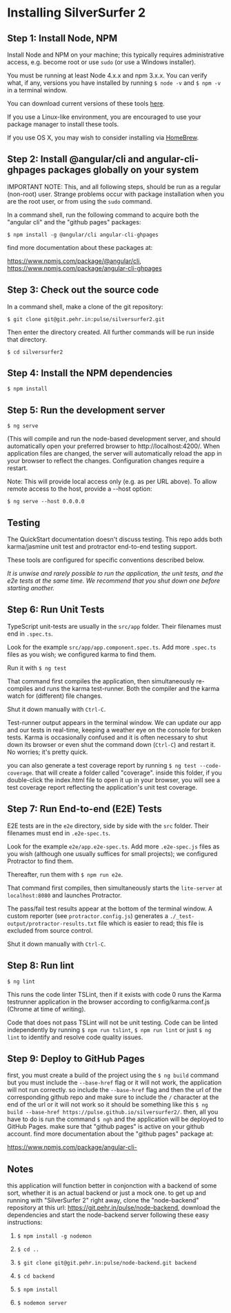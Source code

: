 # Installing SilverSurfer 2

## Step 1: Install Node, NPM

Install Node and NPM on your machine; this typically requires administrative access, 
e.g. become root or use `sudo` (or use a Windows installer).

You must be running at least Node 4.x.x and npm 3.x.x. You can verify 
what, if any, versions you have installed by running `$ node -v` and 
`$ npm -v` in a terminal window.

You can download current versions of these tools [here](https://nodejs.org/en/download/current/).

If you use a Linux-like environment, you are encouraged to use your
package manager to install these tools.

If you use OS X, you may wish to consider installing via [HomeBrew](http://brew.sh/).

## Step 2: Install @angular/cli and angular-cli-ghpages packages globally on your system

IMPORTANT NOTE: This, and all following steps, should be run as a regular (non-root) user.
Strange problems occur with package installation when you are the root user, or from using
the `sudo` command.

In a command shell, run the following command to acquire both the "angular cli" and the "github pages" packages:

`$ npm install -g @angular/cli angular-cli-ghpages`

find more documentation about these packages at:

https://www.npmjs.com/package/@angular/cli, https://www.npmjs.com/package/angular-cli-ghpages


## Step 3: Check out the source code

In a command shell, make a clone of the git repository:

`$ git clone git@git.pehr.in:pulse/silversurfer2.git`

Then enter the directory created. All further commands will be run inside that directory.

`$ cd silversurfer2`

## Step 4: Install the NPM dependencies

`$ npm install`

## Step 5: Run the development server

`$ ng serve`

(This will compile and run the node-based development server, and should automatically 
open your preferred browser to http://localhost:4200/. When application files are changed, 
the server will automatically reload the app in your browser to reflect the changes.
Configuration changes require a restart.

Note: This will provide local access only (e.g. as per URL above). To allow remote
access to the host, provide a --host option:

`$ ng serve --host 0.0.0.0`

## Testing

The QuickStart documentation doesn't discuss testing.
This repo adds both karma/jasmine unit test and protractor end-to-end testing support.

These tools are configured for specific conventions described below.

*It is unwise and rarely possible to run the application, the unit tests, and the e2e tests at the same time.
We recommend that you shut down one before starting another.*

## Step 6: Run Unit Tests
TypeScript unit-tests are usually in the `src/app` folder. Their filenames must end in `.spec.ts`.

Look for the example `src/app/app.component.spec.ts`.
Add more `.spec.ts` files as you wish; we configured karma to find them.

Run it with `$ ng test`

That command first compiles the application, then simultaneously re-compiles and runs the karma test-runner.
Both the compiler and the karma watch for (different) file changes.

Shut it down manually with `Ctrl-C`.

Test-runner output appears in the terminal window.
We can update our app and our tests in real-time, keeping a weather eye on the console for broken tests.
Karma is occasionally confused and it is often necessary to shut down its browser or even shut the command down (`Ctrl-C`) and
restart it. No worries; it's pretty quick.

you can also generate a test coverage report by running `$ ng test --code-coverage`. that will create a folder called
"coverage". inside this folder, if you double-click the index.html file to open it up in your browser, you will see
a test coverage report reflecting the application's unit test coverage.

## Step 7: Run End-to-end (E2E) Tests

E2E tests are in the `e2e` directory, side by side with the `src` folder.
Their filenames must end in `.e2e-spec.ts`.

Look for the example `e2e/app.e2e-spec.ts`.
Add more `.e2e-spec.js` files as you wish (although one usually suffices for small projects);
we configured Protractor to find them.

Thereafter, run them with `$ npm run e2e`.

That command first compiles, then simultaneously starts the `lite-server` at `localhost:8080`
and launches Protractor.  

The pass/fail test results appear at the bottom of the terminal window.
A custom reporter (see `protractor.config.js`) generates a  `./_test-output/protractor-results.txt` file
which is easier to read; this file is excluded from source control.

Shut it down manually with `Ctrl-C`.

[travis-badge]: https://travis-ci.org/angular/quickstart.svg?branch=master
[travis-badge-url]: https://travis-ci.org/angular/quickstart

## Step 8: Run lint

`$ ng lint`

This runs the code linter TSLint, then if it exists with code 0 runs the Karma testrunner
application in the browser according to config/karma.conf.js (Chrome at time of writing).

Code that does not pass TSLint will not be unit testing. Code can be linted independently
by running `$ npm run tslint`, `$ npm run lint` or just `$ ng lint` to identify and resolve code quality
issues.

## Step 9: Deploy to GitHub Pages

first, you must create a build of the project using the `$ ng build` command but you must include the `--base-href` flag or it will not work, the application will not run correctly. so include the `--base-href` flag and then the url of the corresponding github repo and make sure to include the `/` character at the end of the url or it will not work so it should be something like this `$ ng build --base-href https://pulse.github.io/silversurfer2/`. then, all you have to do is run the command `$ ngh` and the application will be deployed to GitHub Pages. make sure that "github pages" is active on your github account. find more documentation about the "github pages" package at:

https://www.npmjs.com/package/angular-cli-

## Notes

this application will function better in conjonction with a backend of some sort, whether it is an actual backend or just a mock one.
to get up and running with "SilverSurfer 2" right away, clone the "node-backend" repository at this url: https://git.pehr.in/pulse/node-backend,
download the dependencies and start the node-backend server following these easy instructions:

1. `$ npm install -g nodemon`

2. `$ cd ..`

3. `$ git clone git@git.pehr.in:pulse/node-backend.git backend`

4. `$ cd backend`

5. `$ npm install`

6. `$ nodemon server`

